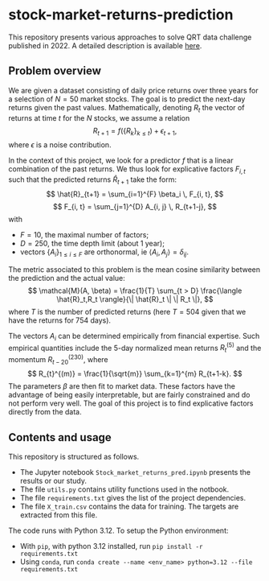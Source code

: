 # stock-market-returns-prediction

This repository presents various approaches to solve QRT data challenge published in 2022. A detailed description is available [here](https://challengedata.ens.fr/participants/challenges/72/).


## Problem overview

We are given a dataset consisting of daily price returns over three years for a selection of $N=50$ market stocks. The goal is to predict the next-day returns given the past values. Mathematically, denoting $R_{t}$ the vector of returns at time $t$ for the $N$ stocks, we assume a relation 
$$
  R_{t+1} = f\left( \{ R_k \}_{k\leq t}  \right) + \epsilon_{t+1},
$$
where $\epsilon$ is a noise contribution.

In the context of this project, we look for a predictor $f$ that is a linear combination of the past returns. We thus look for explicative factors $F_{i, t}$ such that the predicted returns $\hat{R}_{t+1}$ take the form:
$$
  \hat{R}_{t+1} = \sum_{i=1}^{F} \beta_i \, F_{i, t},
$$
$$
  F_{i, t} = \sum_{j=1}^{D} A_{i, j} \, R_{t+1-j},
$$
with
- $F = 10$, the maximal number of factors;
- $D = 250$, the time depth limit (about 1 year);
- vectors $\{A_i\}_{1\leq i \leq F}$ are orthonormal, ie $\langle A_i,A_j \rangle = \delta_{ij}$.

The metric associated to this problem is the mean cosine similarity between the prediction and the actual value:
$$
  \mathcal{M}(A, \beta) = \frac{1}{T} \sum_{t > D} \frac{\langle \hat{R}_t,R_t \rangle}{\| \hat{R}_t \| \| R_t \|},
$$
where $T$ is the number of predicted returns (here $T = 504$ given that we have the returns for $754$ days).

The vectors $A_i$ can be determined empirically from financial expertise. Such empirical quantities include the 5-day normalized mean returns $R_t^{(5)}$ and the momentum $R_{t-20}^{(230)}$, where
$$
  R_{t}^{(m)} = \frac{1}{\sqrt{m}} \sum_{k=1}^{m} R_{t+1-k}.
$$
The parameters $\beta$ are then fit to market data. These factors have the advantage of being easily interpretable, but are fairly constrained and do not perform very well. The goal of this project is to find explicative factors directly from the data.


## Contents and usage 

This repository is structured as follows.
- The Jupyter notebook `Stock_market_returns_pred.ipynb` presents the results or our study.
- The file `utils.py` contains utility functions used in the notbook.
- The file `requirements.txt` gives the list of the project dependencies. 
- The file `X_train.csv` contains the data for training. The targets are extracted from this file.

The code runs with Python 3.12. To setup the Python environment:
- With `pip`, with python 3.12 installed, run `pip install -r requirements.txt`
- Using `conda`, run `conda create --name <env_name> python=3.12 --file requirements.txt`